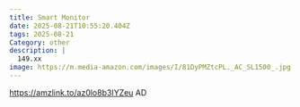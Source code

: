 ```yaml
---
title: Smart Monitor
date: 2025-08-21T10:55:20.404Z
tags: 2025-08-21
Category: other
description: |
  149.xx
image: https://m.media-amazon.com/images/I/81DyPMZtcPL._AC_SL1500_.jpg
---
```

https://amzlink.to/az0lo8b3IYZeu
AD